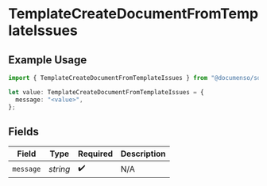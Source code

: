 # TemplateCreateDocumentFromTemplateIssues

## Example Usage

```typescript
import { TemplateCreateDocumentFromTemplateIssues } from "@documenso/sdk-typescript/models/errors";

let value: TemplateCreateDocumentFromTemplateIssues = {
  message: "<value>",
};
```

## Fields

| Field              | Type               | Required           | Description        |
| ------------------ | ------------------ | ------------------ | ------------------ |
| `message`          | *string*           | :heavy_check_mark: | N/A                |